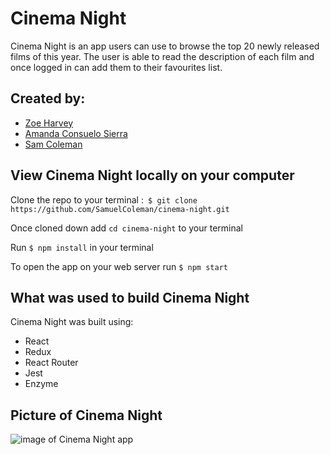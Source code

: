 # Cinema Night

Cinema Night is an app users can use to browse the top 20 newly released films of this year. The user is able to read the description of each film and once logged in can add them to their favourites list.

## Created by:
- [Zoe Harvey](https://github.com/ZoeKHarvey)
- [Amanda Consuelo Sierra](https://github.com/Asilo5)
- [Sam Coleman](https://github.com/SamuelColeman)

## View Cinema Night locally on your computer

Clone the repo to your terminal :``` $ git clone https://github.com/SamuelColeman/cinema-night.git```

Once cloned down add ``` cd cinema-night ``` to your terminal

Run ``` $ npm install ``` in your terminal

To open the app on your web server run ``` $ npm start ```

## What was used to build Cinema Night

Cinema Night was built using:

  - React
  - Redux
  - React Router
  - Jest
  - Enzyme
  
## Picture of Cinema Night

![image of Cinema Night app]()
